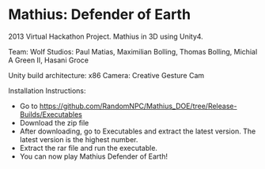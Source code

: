 Mathius: Defender of Earth
===========

2013 Virtual Hackathon Project. Mathius in 3D using Unity4.

Team:
Wolf Studios:
Paul Matias, Maximilian Bolling, Thomas Bolling, Michial A Green II, Hasani Groce

Unity build architecture: x86
Camera: Creative Gesture Cam

Installation Instructions:

* Go to https://github.com/RandomNPC/Mathius_DOE/tree/Release-Builds/Executables
* Download the zip file
* After downloading, go to Executables and extract the latest version. The latest version is the highest number.
* Extract the rar file and run the executable.
* You can now play Mathius Defender of Earth!
